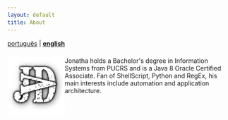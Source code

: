 ```yaml
---
layout: default
title: About
---
```


[português](/#page/Sobre) | **[english](/#page/About)**

<div style="padding:0.6em 0">
<img src="/img/jdv.jpg" alt="photo" style="float:left;left:0; margin:0 0 0px 0px;padding:0;transform:none" width="130" height="130">
Jonatha holds a Bachelor's degree in Information Systems from PUCRS and is a Java 8 Oracle Certified Associate. Fan of ShellScript, Python and RegEx, his main interests include automation and application architecture.
</div>

<div class="center">
  <div class="icons">
    <a href="mailto:jonatha@daguerre.com.br" title="Email me" target="_blank"><i class="large mail icon"></i></a>
    <a href="https://twitter.com/jonathadv" title="Follow me on Twitter" target="_blank"><i class="large twitter icon"></i></a>
    <a href="https://www.linkedin.com/in/jonathadv" title="My LinkedIn Profile" target="_blank"><i class="large linkedin icon"></i></a>
    <a href="https://github.com/jonathadv" title="My GitHub profile" target="_blank"><i class="large github icon"></i></a>
    <a href="http://stackoverflow.com/users/7254201/jonatha-daguerre" title="My Stack Overflow Profile" target="_blank"><i class="large stack overflow icon"></i></a>
    <a href="http://lattes.cnpq.br/2475560585762389" title="My curriculum in Lattes Platform" target="_blank"><i class="fa fa-lattes fa-lg"></i></a>
  </div>
</div>

